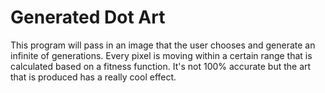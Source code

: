 # Generated Dot Art

This program will pass in an image that the user chooses and generate an infinite of generations. Every pixel is moving within a certain range that is calculated based on a fitness function. It's not 100% accurate but the art that is produced has a really cool effect. 


